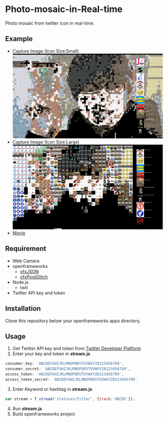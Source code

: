 # Photo-mosaic-in-Real-time
Photo mosaic from twitter icon in real-time.

## Example
+ Capture Image (Icon Size:Small)
![](img/small.png)
+ Capture Image (Icon Size:Large)
![](img/large.png)
+ [Movie](https://twitter.com/tkysmrst/status/1086898154367152128)
## Requirement
+ Web Camera
+ openframeworks
  - [ofxJSON](https://github.com/jeffcrouse/ofxJSON)
  - [ofxPostGlitch](https://github.com/maxillacult/ofxPostGlitch)
+ Node.js
  - twit
+ Twitter API key and token

## Installation
Clone this repository  below your openframeworks apps directory.

## Usage
1. Get Twitter API key and token from [Twitter Developer Platform](https://developer.twitter.com/)
2. Enter your key and token in **stream.js**
```js
consumer_key: 'ABCDEFGHIJKLMNOPQRSTUVWXYZ0123456789',
consumer_secret: 'ABCDEFGHIJKLMNOPQRSTUVWXYZ0123456789',
access_token: 'ABCDEFGHIJKLMNOPQRSTUVWXYZ0123456789',
access_token_secret: 'ABCDEFGHIJKLMNOPQRSTUVWXYZ0123456789'
```
3. Enter Keyword or hashtag in **stream.js**
```js
var stream = T.stream('statuses/filter', {track:'ABCDE'});
```
4. Run **stream.js**
5. Build openframeworks project
